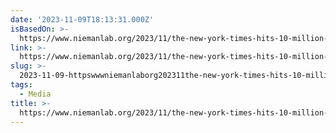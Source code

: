 ```yaml
---
date: '2023-11-09T18:13:31.000Z'
isBasedOn: >-
  https://www.niemanlab.org/2023/11/the-new-york-times-hits-10-million-subscribers-by-using-non-news-products-as-an-on-ramp/
link: >-
  https://www.niemanlab.org/2023/11/the-new-york-times-hits-10-million-subscribers-by-using-non-news-products-as-an-on-ramp/
slug: >-
  2023-11-09-httpswwwniemanlaborg202311the-new-york-times-hits-10-million-subscribers-by-using-non-news-products-as-an-on-ramp
tags:
  - Media
title: >-
  https://www.niemanlab.org/2023/11/the-new-york-times-hits-10-million-subscribers-by-using-non-news-products-as-an-on-ramp/
---
```


